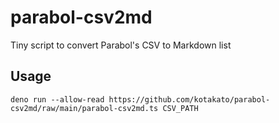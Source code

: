 # parabol-csv2md
Tiny script to convert Parabol's CSV to Markdown list

## Usage

```
deno run --allow-read https://github.com/kotakato/parabol-csv2md/raw/main/parabol-csv2md.ts CSV_PATH
```
